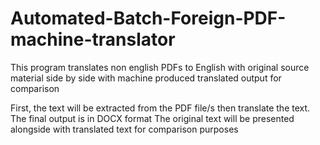 # Automated-Batch-Foreign-PDF-machine-translator

This program translates non english PDFs to English with original source material side by side with machine produced translated output for comparison

First, the text will be extracted from the PDF file/s then translate the text. The final output is in DOCX format
The original text will be presented alongside with translated text for comparison purposes
